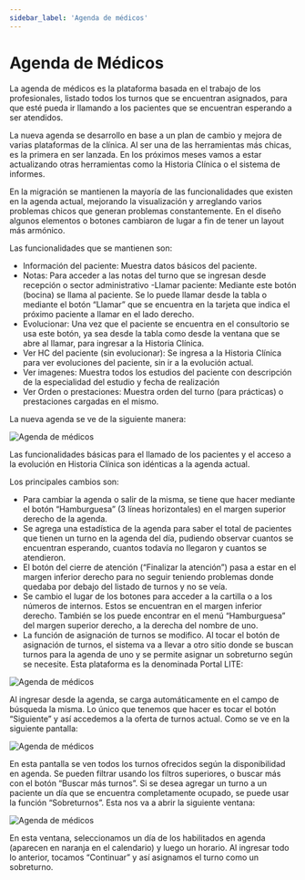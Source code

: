 ```yaml
---
sidebar_label: 'Agenda de médicos'
---
```


# Agenda de Médicos

La agenda de médicos es la plataforma basada en el trabajo de los profesionales, listado todos los turnos que se encuentran asignados, para que esté pueda ir llamando a los pacientes que se encuentran esperando a ser atendidos.

La nueva agenda se desarrollo en base a un plan de cambio y mejora de varias plataformas de la clínica. Al ser una de las herramientas más chicas, es la primera en ser lanzada. En los próximos meses vamos a estar actualizando otras herramientas como la Historia Clínica o el sistema de informes.

En la migración se mantienen la mayoría de las funcionalidades que existen en la agenda actual, mejorando la visualización y arreglando varios problemas chicos que generan problemas constantemente. En el diseño algunos elementos o botones cambiaron de lugar a fin de tener un layout más armónico.

Las funcionalidades que se mantienen son:
- Información del paciente: Muestra datos básicos del paciente.
- Notas: Para acceder a las notas del turno que se ingresan desde recepción o sector administrativo
-Llamar paciente: Mediante este botón (bocina) se llama al paciente. Se lo puede llamar desde la tabla o mediante el botón “Llamar” que se encuentra en la tarjeta que indica el próximo paciente a llamar en el lado derecho.
- Evolucionar: Una vez que el paciente se encuentra en el consultorio se usa este botón, ya sea desde la tabla como desde la ventana que se abre al llamar, para ingresar a la Historia Clínica.
- Ver HC del paciente (sin evolucionar): Se ingresa a la Historia Clínica para ver evoluciones del paciente, sin ir a la evolución actual.
- Ver imagenes: Muestra todos los estudios del paciente con descripción de la especialidad del estudio y fecha de realización
- Ver Orden o prestaciones: Muestra orden del turno (para prácticas) o prestaciones cargadas en el mismo.

La nueva agenda se ve de la siguiente manera:

![Agenda de médicos](/img/agenda-medicos.png)

Las funcionalidades básicas para el llamado de los pacientes y el acceso a la evolución en Historia Clínica son idénticas a la agenda actual. 

Los principales cambios son:
- Para cambiar la agenda o salir de la misma, se tiene que hacer mediante el botón “Hamburguesa” (3 líneas horizontales) en el margen superior derecho de la agenda. 
- Se agrega una estadística de la agenda para saber el total de pacientes que tienen un turno en la agenda del día, pudiendo observar cuantos se encuentran esperando, cuantos todavía no llegaron y cuantos se atendieron.
- El botón del cierre de atención (“Finalizar la atención”) pasa a estar en el margen inferior derecho para no seguir teniendo problemas donde quedaba por debajo del listado de turnos y no se veía.
- Se cambio el lugar de los botones para acceder a la cartilla o a los números de internos. Estos se encuentran en el margen inferior derecho. También se los puede encontrar en el menú “Hamburguesa” del margen superior derecho, a la derecha del nombre de uno.
- La función de asignación de turnos se modifico. Al tocar el botón de asignación de turnos, el sistema va a llevar a otro sitio donde se buscan turnos para la agenda de uno y se permite asignar un sobreturno según se necesite. Esta plataforma es la denominada Portal LITE:

![Agenda de médicos](/img/portal-lite.png)

Al ingresar desde la agenda, se carga automáticamente en el campo de búsqueda la misma. Lo único que tenemos que hacer es tocar el botón “Siguiente” y así accedemos a la oferta de turnos actual. Como se ve en la siguiente pantalla:

![Agenda de médicos](/img/portal-lite-oferta.png)

En esta pantalla se ven todos los turnos ofrecidos según la disponibilidad en agenda. Se pueden filtrar usando los filtros superiores, o buscar más con el botón “Buscar más turnos”. Si se desea agregar un turno a un paciente un día que se encuentra completamente ocupado, se puede usar la función “Sobreturnos”. Esta nos va a abrir la siguiente ventana:

<div style={{textAlign: 'center'}}>

![Agenda de médicos](/img/portal-lite-asignacion.png)

</div>

En esta ventana, seleccionamos un día de los habilitados en agenda (aparecen en naranja en el calendario) y luego un horario. Al ingresar todo lo anterior, tocamos “Continuar” y así asignamos el turno como un sobreturno.
